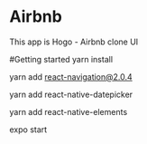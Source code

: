 # Airbnb
This app is Hogo - Airbnb clone UI

#Getting started
yarn install

yarn add react-navigation@2.0.4

yarn add react-native-datepicker

yarn add react-native-elements

expo start
